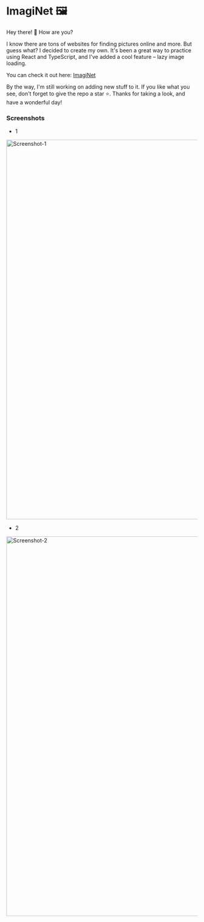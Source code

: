 # ImagiNet 🖼

Hey there! 👋 How are you?

I know there are tons of websites for finding pictures online and more. But guess what? I decided to create my own. It's been a great way to practice using React and TypeScript, and I've added a cool feature – lazy image loading.

You can check it out here: <a href="#!">ImagiNet</a>

By the way, I'm still working on adding new stuff to it. If you like what you see, don't forget to give the repo a star ⭐️. Thanks for taking a look, and have a wonderful day!

### Screenshots
 - 1
<img width="1000" alt="Screenshot-1" src="https://github.com/mutasim77/ImagiNet/assets/96326525/64505c28-c6b4-477c-9829-1f06758fac7a">
 
 - 2
<img width="1000" alt="Screenshot-2" src="https://github.com/mutasim77/ImagiNet/assets/96326525/7c3b0df5-37e3-4f5a-aa52-86ad6d763a82">
